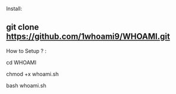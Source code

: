 Install: 

git clone https://github.com/1whoami9/WHOAMI.git 
------------------------------

How to Setup ? : 

cd WHOAMI

chmod +x whoami.sh 

bash whoami.sh 
